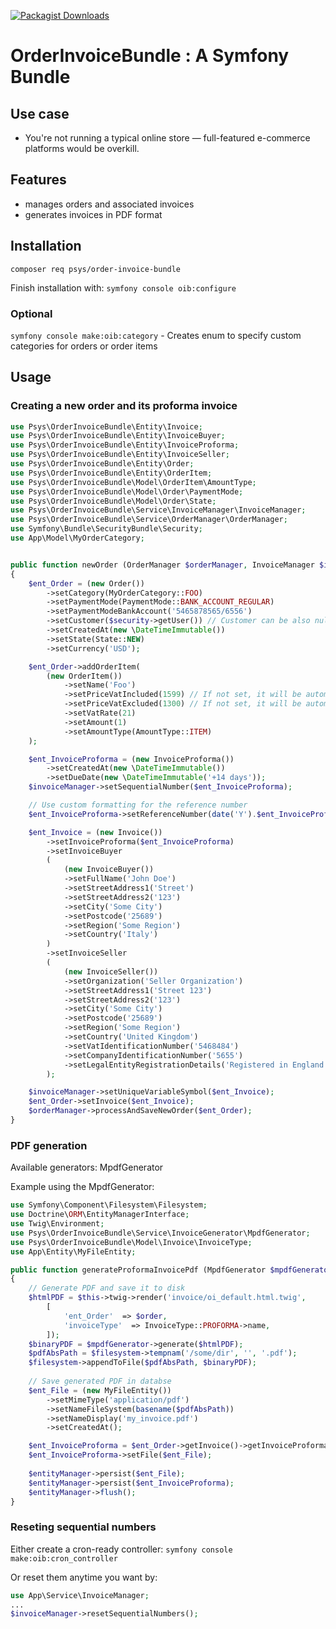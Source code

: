 [![Packagist Downloads](https://img.shields.io/packagist/dm/psys/order-invoice-bundle?style=flat)](https://packagist.org/packages/psys/order-invoice-bundle)


# OrderInvoiceBundle : A Symfony Bundle
## Use case
- You're not running a typical online store — full-featured e-commerce platforms would be overkill.
## Features
- manages orders and associated invoices
- generates invoices in PDF format

## Installation

`composer req psys/order-invoice-bundle`

Finish installation with: `symfony console oib:configure`


### Optional
`symfony console make:oib:category` - Creates enum to specify custom categories for orders or order items


## Usage

### Creating a new order and its proforma invoice
``` php
use Psys\OrderInvoiceBundle\Entity\Invoice;
use Psys\OrderInvoiceBundle\Entity\InvoiceBuyer;
use Psys\OrderInvoiceBundle\Entity\InvoiceProforma;
use Psys\OrderInvoiceBundle\Entity\InvoiceSeller;
use Psys\OrderInvoiceBundle\Entity\Order;
use Psys\OrderInvoiceBundle\Entity\OrderItem;
use Psys\OrderInvoiceBundle\Model\OrderItem\AmountType;
use Psys\OrderInvoiceBundle\Model\Order\PaymentMode;
use Psys\OrderInvoiceBundle\Model\Order\State;
use Psys\OrderInvoiceBundle\Service\InvoiceManager\InvoiceManager;
use Psys\OrderInvoiceBundle\Service\OrderManager\OrderManager;
use Symfony\Bundle\SecurityBundle\Security;
use App\Model\MyOrderCategory;


public function newOrder (OrderManager $orderManager, InvoiceManager $invoiceManager, Security $security) : void
{       
    $ent_Order = (new Order())
        ->setCategory(MyOrderCategory::FOO)
        ->setPaymentMode(PaymentMode::BANK_ACCOUNT_REGULAR)
        ->setPaymentModeBankAccount('5465878565/6556')
        ->setCustomer($security->getUser()) // Customer can be also null
        ->setCreatedAt(new \DateTimeImmutable())
        ->setState(State::NEW)
        ->setCurrency('USD');

    $ent_Order->addOrderItem(
        (new OrderItem())
            ->setName('Foo')
            ->setPriceVatIncluded(1599) // If not set, it will be automatically calculated from price exclusive of VAT
            ->setPriceVatExcluded(1300) // If not set, it will be automatically calculated from price inclusive of VAT
            ->setVatRate(21)
            ->setAmount(1)
            ->setAmountType(AmountType::ITEM)
    );

    $ent_InvoiceProforma = (new InvoiceProforma())
        ->setCreatedAt(new \DateTimeImmutable())
        ->setDueDate(new \DateTimeImmutable('+14 days'));
    $invoiceManager->setSequentialNumber($ent_InvoiceProforma);

    // Use custom formatting for the reference number
    $ent_InvoiceProforma->setReferenceNumber(date('Y').$ent_InvoiceProforma->getSequentialNumber());

    $ent_Invoice = (new Invoice())
        ->setInvoiceProforma($ent_InvoiceProforma)
        ->setInvoiceBuyer
        (
            (new InvoiceBuyer())
            ->setFullName('John Doe')
            ->setStreetAddress1('Street')
            ->setStreetAddress2('123')
            ->setCity('Some City')
            ->setPostcode('25689')
            ->setRegion('Some Region')
            ->setCountry('Italy')
        )
        ->setInvoiceSeller
        (
            (new InvoiceSeller())
            ->setOrganization('Seller Organization')
            ->setStreetAddress1('Street 123')
            ->setStreetAddress2('123')
            ->setCity('Some City')
            ->setPostcode('25689')
            ->setRegion('Some Region')
            ->setCountry('United Kingdom')
            ->setVatIdentificationNumber('5468484')
            ->setCompanyIdentificationNumber('5655')
            ->setLegalEntityRegistrationDetails('Registered in England & Wales No. 01234567  ·  Registered office : 1 King’s Road, London SW1')
        );

    $invoiceManager->setUniqueVariableSymbol($ent_Invoice);
    $ent_Order->setInvoice($ent_Invoice);
    $orderManager->processAndSaveNewOrder($ent_Order);
}
```

### PDF generation
Available generators: MpdfGenerator

Example using the MpdfGenerator:

``` php
use Symfony\Component\Filesystem\Filesystem;
use Doctrine\ORM\EntityManagerInterface;
use Twig\Environment;
use Psys\OrderInvoiceBundle\Service\InvoiceGenerator\MpdfGenerator;
use Psys\OrderInvoiceBundle\Model\Invoice\InvoiceType;
use App\Entity\MyFileEntity;

public function generateProformaInvoicePdf (MpdfGenerator $mpdfGenerator, Filesystem $filesystem, Order $order, EntityManagerInterface $entityManager, Environment $twig) : void
{
    // Generate PDF and save it to disk
    $htmlPDF = $this->twig->render('invoice/oi_default.html.twig', 
        [
            'ent_Order'  => $order,
            'invoiceType'  => InvoiceType::PROFORMA->name,
        ]); 
    $binaryPDF = $mpdfGenerator->generate($htmlPDF);
    $pdfAbsPath = $filesystem->tempnam('/some/dir', '', '.pdf'); 
    $filesystem->appendToFile($pdfAbsPath, $binaryPDF);
    
    // Save generated PDF in databse
    $ent_File = (new MyFileEntity())
        ->setMimeType('application/pdf')
        ->setNameFileSystem(basename($pdfAbsPath))
        ->setNameDisplay('my_invoice.pdf')
        ->setCreatedAt();

    $ent_InvoiceProforma = $ent_Order->getInvoice()->getInvoiceProforma();
    $ent_InvoiceProforma->setFile($ent_File);
    
    $entityManager->persist($ent_File);
    $entityManager->persist($ent_InvoiceProforma);
    $entityManager->flush();
}
```


### Reseting sequential numbers
Either create a cron-ready controller: `symfony console make:oib:cron_controller` 

Or reset them anytime you want by:
``` php
use App\Service\InvoiceManager;
...
$invoiceManager->resetSequentialNumbers();
```